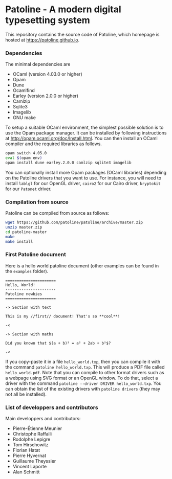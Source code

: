 Patoline - A modern digital typesetting system
==============================================

This repository contains the source code of Patoline, which homepage is hosted
at https://patoline.github.io.

### Dependencies

The minimal dependencies are
 - OCaml (version 4.03.0 or higher)
 - Opam
 - Dune
 - Ocamlfind
 - Earley (version 2.0.0 or higher)
 - Camlzip
 - Sqlite3
 - Imagelib
 - GNU make

To setup a suitable OCaml environment, the simplest possible solution is to
use the Opam package manager. It can be installed by following instructions
at http://opam.ocaml.org/doc/Install.html. You can then install an OCaml
compiler and the required libraries as follows.

```bash
opam switch 4.05.0
eval $(opam env)
opam install dune earley.2.0.0 camlzip sqlite3 imagelib
```

You can optionally install more Opam packages (OCaml libraries) depending
on the Patoline drivers that you want to use. For instance, you will need
to install ``lablgl`` for our OpenGL driver, ``cairo2`` for our Cairo
driver, ``kryptokit`` for our ``Patonet`` driver.

### Compilation from source

Patoline can be compiled from source as follows:

```bash
wget https://github.com/patoline/patoline/archive/master.zip
unzip master.zip
cd patoline-master
make
make install
```

### First Patoline document

Here is a hello world patoline document (other examples can be found in the
`examples` folder).

```
======================
Hello, World!
----------------------
Patoline newbies
======================

-> Section with text

This is my //first// document! That's so **cool**!

-<

-> Section with maths

Did you known that $(a + b)² = a² + 2ab + b²$?

-<
```
If you copy-paste it in a file ``hello_world.txp``, then you can compile it
with the command ``patoline hello_world.txp``. This will produce a PDF file
called ``hello_world.pdf``. Note that you can compile to other format drivers
such as a webpage using SVG format or an OpenGL window. To do that, select
a driver with the command ``patoline --driver DRIVER hello_world.txp``. You
can obtain the list of the existing drivers with ``patoline drivers`` (they
may not all be installed).

### List of developpers and contributors

Main developpers and contributors:
 - Pierre-Étienne Meunier
 - Christophe Raffalli
 - Rodolphe Lepigre
 - Tom Hirschowitz
 - Florian Hatat
 - Pierre Hyvernat
 - Guillaume Theyssier
 - Vincent Laporte
 - Alan Schmitt
